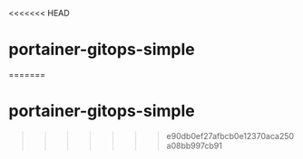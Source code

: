 <<<<<<< HEAD
# portainer-gitops-simple
=======
# portainer-gitops-simple
>>>>>>> e90db0ef27afbcb0e12370aca250a08bb997cb91
